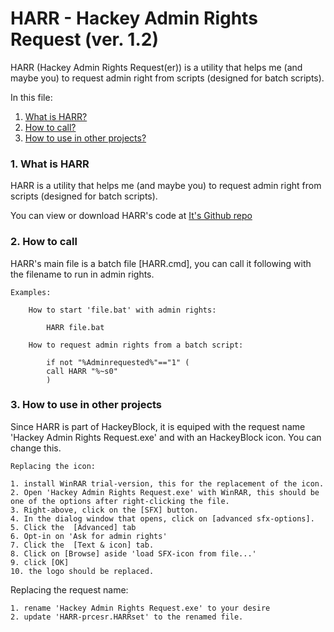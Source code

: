 # HARR - Hackey Admin Rights Request (ver. 1.2)
HARR (Hackey Admin Rights Request(er)) is a utility that helps me (and maybe you) to request admin right from scripts (designed for batch scripts).


In this file:
1. [What is HARR?]()
2. [How to call?]()
3. [How to use in other projects?]()


###  1. What is HARR

HARR is a utility that helps me (and maybe you) to request admin right from scripts (designed for batch scripts).

You can view or download HARR's code at [It's Github repo](https://github.com/Marnix0810/HARR)

###  2. How to call

HARR's main file is a batch file [HARR.cmd], you can call it following with the filename to run in admin rights.

	Examples:

		How to start 'file.bat' with admin rights:

			HARR file.bat

		How to request admin rights from a batch script:

			if not "%Adminrequested%"=="1" (
			call HARR "%~s0"
			)

###  3. How to use in other projects

Since HARR is part of HackeyBlock, it is equiped with the request name 'Hackey Admin Rights Request.exe' and with an HackeyBlock icon. You can change this.

	Replacing the icon:

    1. install WinRAR trial-version, this for the replacement of the icon.
    2. Open 'Hackey Admin Rights Request.exe' with WinRAR, this should be one of the options after right-clicking the file.
    3. Right-above, click on the [SFX] button.
    4. In the dialog window that opens, click on [advanced sfx-options].
    5. Click the  [Advanced] tab
    6. Opt-in on 'Ask for admin rights'
    7. Click the  [Text & icon] tab.
    8. Click on [Browse] aside 'load SFX-icon from file...'
    9. click [OK]
    10. the logo should be replaced.

Replacing the request name:

    1. rename 'Hackey Admin Rights Request.exe' to your desire
    2. update 'HARR-prcesr.HARRset' to the renamed file.
